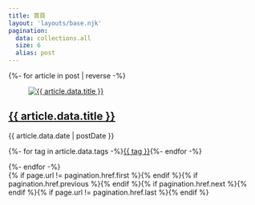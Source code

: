 ```yaml
---
title: 首頁
layout: 'layouts/base.njk'
pagination:
  data: collections.all
  size: 6
  alias: post
---
```

{%- for article in post | reverse -%}
<article class="rounded-t-2xl overflow-hidden">
  <figure>
    <a href="{{ article.url }}">
      <img class="max-h-80 w-full object-cover" src="https://source.unsplash.com/random" alt="{{ article.data.title }}">
    </a>
  </figure>
  <div class="p-4 border rounded-b-2xl">
    <h2 class=" leading-loose text-xl font-bold"><a class="hover:text-primary" href="{{ article.url }}">{{ article.data.title }}</a></h2>
    <p class=" text-gray-500">{{ article.data.date | postDate }}</p>
    <p><i class='text-gray-500 items-center bx bxs-purchase-tag-alt'></i>{%- for tag in article.data.tags -%}<a href="/tags/{{ tag }}/" class="inline-block mx-2 hover:opacity-80 border p-1 align-middle rounded">{{ tag }}</a>{%- endfor -%}</p>
  </div>
  
</article>
{%- endfor -%}


<nav class=" lg:col-span-2 text-center">{% if page.url != pagination.href.first %}<a class="border text-2xl inline-block mx-2" href="{{ pagination.href.first }}"><i class='bx bx-first-page align-middle'></i></a>{% endif %}{% if pagination.href.previous %}<a class="border text-2xl inline-block mx-2" href="{{ pagination.href.previous }}"><i class='bx bx-chevron-left align-middle'></i></a>{% endif %}{% if pagination.href.next %}<a class="border text-2xl inline-block mx-2" href="{{ pagination.href.next }}"><i class='bx bx-chevron-left bx-rotate-180 align-middle' ></i></a>{% endif %}{% if page.url != pagination.href.last %}<a class="border text-2xl inline-block mx-2" href="{{ pagination.href.last }}"><i class='bx bx-first-page bx-rotate-180 align-middle' ></i></a>{% endif %}</nav>